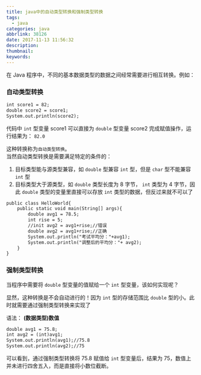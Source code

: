 ```yaml
---
title: java中的自动类型转换和强制类型转换
tags:
  - java
categories: java
abbrlink: 38126
date: 2017-11-13 11:56:32
description:
thumbnail:
keywords:
---
```


在 Java 程序中，不同的基本数据类型的数据之间经常需要进行相互转换。例如：

### 自动类型转换

```jsp
int score1 = 82;
double score2 = score1;
System.out.println(score2);
```

代码中 `int` 型变量 score1 可以直接为 `double` 型变量 score2 完成赋值操作，运行结果为： `82.0`

这种转换称为`自动类型转换`。  
 当然自动类型转换是需要满足特定的条件的：

<!-- more -->

1.  目标类型能与源类型兼容，如 `double` 型兼容 `int` 型，但是 `char` 型不能兼容 `int` 型
2.  目标类型大于源类型，如 `double` 类型长度为 8 字节， `int` 类型为 4 字节，因此 `double` 类型的变量里直接可以存放 `int` 类型的数据，但反过来就不可以了

```jsp
public class HelloWorld{
    public static void main(String[] args){
        double avg1 = 78.5;
        int rise = 5;
        //init avg2 = avg1+rise;//错误
        double avg2 = avg1+rise;//正确
        System.out.println("考试平均分："+avg1);
        System.out.println("调整后的平均分："+ avg2);
    }
}
```

### 强制类型转换

当程序中需要将 `double` 型变量的值赋给一个 `int` 型变量，该如何实现呢？

显然，这种转换是不会自动进行的！因为 `int` 型的存储范围比 `double` 型的小。此时就需要通过强制类型转换来实现了

语法： **(数据类型)数值**

```jsp
double avg1 = 75.8;
int avg2 = (int)avg1;
System.out.println(avg1);//75.8
System.out.println(avg2);//75
```

可以看到，通过强制类型转换将 75.8 赋值给 `int` 型变量后，结果为 75，数值上并未进行四舍五入，而是直接将小数位截断。
